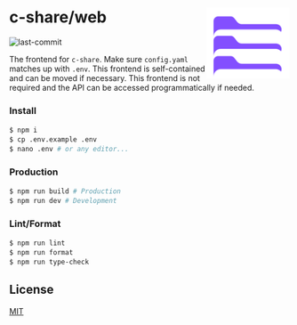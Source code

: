 # c-share/web <img src="/web/public/assets/footer.png" align="right" width="150" />

![last-commit](https://img.shields.io/github/last-commit/cyan903/c-share)

The frontend for `c-share`. Make sure `config.yaml` matches up with `.env`. This frontend is self-contained and can be moved if necessary. This frontend is not required and the API can be accessed programmatically if needed.

### Install

```sh
$ npm i
$ cp .env.example .env
$ nano .env # or any editor...
```

### Production

```sh
$ npm run build # Production
$ npm run dev # Development
```

### Lint/Format

```sh
$ npm run lint
$ npm run format
$ npm run type-check
```

## License

[MIT](LICENSE)

